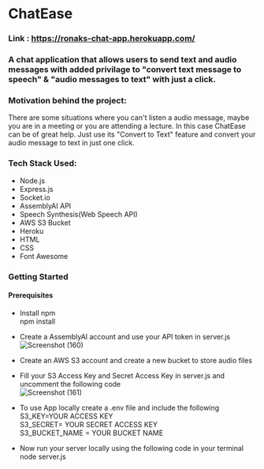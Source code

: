 # ChatEase

### Link : https://ronaks-chat-app.herokuapp.com/

### A chat application that allows users to send text and audio messages with added privilage to "convert text message to speech" & "audio messages to text" with just a click.

### Motivation behind the project:
There are some situations where you can't listen a audio message, maybe you are in a meeting or you are attending a lecture. In this case ChatEase can be of great help. Just use its "Convert to Text" feature and convert your audio message to text in just one click.

### Tech Stack Used:
* Node.js <br />
* Express.js <br />
* Socket.io <br />
* AssemblyAI API <br />
* Speech Synthesis(Web Speech API) <br />
* AWS S3 Bucket <br />
* Heroku
* HTML <br />
* CSS <br />
* Font Awesome<br />

### Getting Started

#### Prerequisites

* Install npm<br />
npm install 

* Create a AssemblyAI account and use your API token in server.js<br />
![Screenshot (160)](https://user-images.githubusercontent.com/66868160/156003369-f0076041-255d-4e2a-b097-0b67f1cf5340.png)

* Create an AWS S3 account and create a new bucket to store audio files
* Fill your S3 Access Key and Secret Access Key in server.js and uncomment the following code<br />
![Screenshot (161)](https://user-images.githubusercontent.com/66868160/156003830-114ffb3a-b91b-4924-9312-588fef8b8281.png)

* To use App locally create a .env file and include the following<br />
S3_KEY=YOUR ACCESS KEY<br />
S3_SECRET= YOUR SECRET ACCESS KEY<br />
S3_BUCKET_NAME = YOUR BUCKET NAME<br />

* Now run your server locally using the following code in your terminal <br />
node server.js



